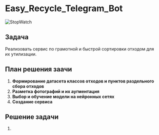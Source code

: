 # Easy_Recycle_Telegram_Bot

![StopWatch](https://github.com/RyzhkovIlya/All_materials/blob/main/new_video%20(3).gif)

## Задача

Реализовать сервис по грамотной и быстрой сортировки отходом для их утилизации.

## План решения заачи

1) **Формирование датасета классов отходов и пунктов раздельного сбора отходов**
2) **Разметка фотографий и их аугментация**
3) **Выбор и обучение модели на нейронных сетях**
4) **Создание сервиса**

## Решение задачи

1) 
